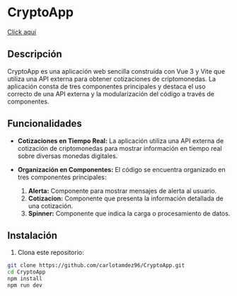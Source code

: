 # CryptoApp
[Click aquí](https://carlotamdez96.github.io/cripto-vue/)
## Descripción

CryptoApp es una aplicación web sencilla construida con Vue 3 y Vite que utiliza una API externa para obtener cotizaciones de criptomonedas. La aplicación consta de tres componentes principales y destaca el uso correcto de una API externa y la modularización del código a través de componentes.

## Funcionalidades

- **Cotizaciones en Tiempo Real:** La aplicación utiliza una API externa de cotización de criptomonedas para mostrar información en tiempo real sobre diversas monedas digitales.

- **Organización en Componentes:** El código se encuentra organizado en tres componentes principales:
  1. **Alerta:** Componente para mostrar mensajes de alerta al usuario.
  2. **Cotizacion:** Componente que presenta la información detallada de una cotización.
  3. **Spinner:** Componente que indica la carga o procesamiento de datos.

## Instalación

1. Clona este repositorio:

```bash
git clone https://github.com/carlotamdez96/CryptoApp.git
cd CryptoApp
npm install
npm run dev
